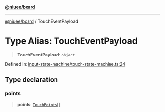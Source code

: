 [**@niuee/board**](../README.md)

***

[@niuee/board](../globals.md) / TouchEventPayload

# Type Alias: TouchEventPayload

> **TouchEventPayload**: `object`

Defined in: [input-state-machine/touch-state-machine.ts:24](https://github.com/niuee/board/blob/d74620e4e63da3004adfc7105b7f1136fce9577c/src/input-state-machine/touch-state-machine.ts#L24)

## Type declaration

### points

> **points**: [`TouchPoints`](TouchPoints.md)[]
